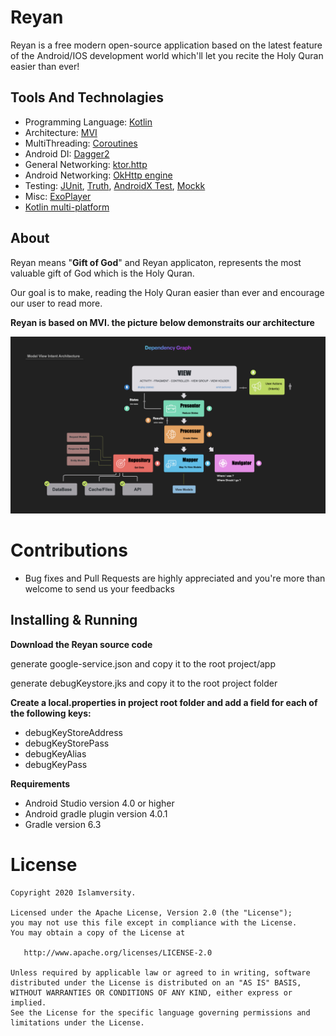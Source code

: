 # Reyan
 Reyan is a free modern open-source application based on the latest feature of the Android/IOS development world which'll let you recite the Holy Quran easier than ever!

## Tools And Technolagies
* Programming Language: [Kotlin](https://kotlinlang.org/docs/reference/android-overview.html)
* Architecture: [MVI](http://hannesdorfmann.com/android/model-view-intent)
* MultiThreading: [Coroutines](https://kotlinlang.org/docs/reference/coroutines/coroutines-guide.html)
* Android DI: [Dagger2](https://dagger.dev/users-guide)
* General Networking: [ktor.http](https://ktor.io/clients/http-client/engines.html)
* Android Networking: [OkHttp engine](https://square.github.io/okhttp)
* Testing: [JUnit](https://junit.org/junit5), [Truth](https://truth.dev/), [AndroidX Test](https://developer.android.com/training/testing/set-up-project), [Mockk](https://mockk.io/ANDROID.html)
* Misc: [ExoPlayer](https://exoplayer.dev)
* [Kotlin multi-platform](https://kotlinlang.org/docs/reference/multiplatform.html)

## About
  Reyan means "**Gift of God**" and Reyan applicaton, represents the most valuable gift of God which is the Holy Quran.
  
  Our goal is to make, reading the Holy Quran easier than ever and encourage our user to read more.
  
  **Reyan is based on MVI. the picture below demonstraits our architecture**
  
  ![MVI Graph](assets/MVI-Dependency%20Graph.001.jpeg)
 
# Contributions
* Bug fixes and Pull Requests are highly appreciated and you're more than welcome to send us your feedbacks


## Installing & Running

 **Download the Reyan source code** 
 
 generate google-service.json and copy it to the root project/app

  generate debugKeystore.jks and copy it to the root project folder
  
  **Create a local.properties in project root folder and add a field for each of the following keys:**

  * debugKeyStoreAddress
  * debugKeyStorePass
  * debugKeyAlias
  * debugKeyPass
  
  **Requirements**
* Android Studio version 4.0 or higher
* Android gradle plugin version 4.0.1
* Gradle version 6.3



License
=======

    Copyright 2020 Islamversity.

    Licensed under the Apache License, Version 2.0 (the "License");
    you may not use this file except in compliance with the License.
    You may obtain a copy of the License at

       http://www.apache.org/licenses/LICENSE-2.0

    Unless required by applicable law or agreed to in writing, software
    distributed under the License is distributed on an "AS IS" BASIS,
    WITHOUT WARRANTIES OR CONDITIONS OF ANY KIND, either express or implied.
    See the License for the specific language governing permissions and
    limitations under the License.
